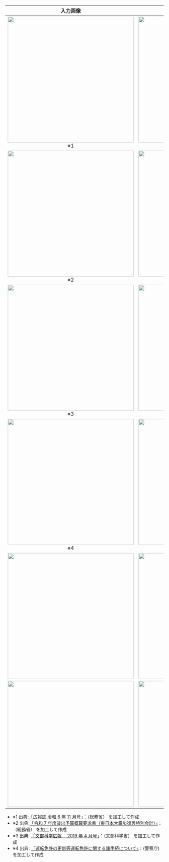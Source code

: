 |                      入力画像                       |                           OCR                            |                       レイアウト解析                        |              markdown              |
| :-------------------------------------------------: | :------------------------------------------------------: | :---------------------------------------------------------: | :--------------------------------: |
| <img src="static/in/gallery1.jpg" width="400px"> ※1 | <img src="static/out/in_gallery1_p1_ocr.jpg" width="400px"> ※1 | <img src="static/out/in_gallery1_p1_layout.jpg" width="400px"> ※1 | [results1](static/out/in_gallery1_p1.md) |
| <img src="static/in/gallery2.jpg" width="400px"> ※2 | <img src="static/out/in_gallery2_p1_ocr.jpg" width="400px"> ※2 | <img src="static/out/in_gallery2_p1_layout.jpg" width="400px"> ※2 | [results2](static/out/in_gallery2_p1.md) |
| <img src="static/in/gallery3.jpg" width="400px"> ※3 | <img src="static/out/in_gallery3_p1_ocr.jpg" width="400px"> ※3 | <img src="static/out/in_gallery3_p1_layout.jpg" width="400px"> ※3 | [results3](static/out/in_gallery3_p1.md) |
| <img src="static/in/gallery5.jpg" width="400px"> ※4 | <img src="static/out/in_gallery5_p1_ocr.jpg" width="400px"> ※4 | <img src="static/out/in_gallery5_p1_layout.jpg" width="400px"> ※4 | [results4](static/out/in_gallery5_p1.md) |
|  <img src="static/in/gallery4.jpg" width="400px">   |  <img src="static/out/in_gallery4_p1_ocr.jpg" width="400px">   |  <img src="static/out/in_gallery4_p1_layout.jpg" width="400px">   |   [results5](static/out/in_gallery4_p1.md) |
|  <img src="static/in/gallery6.jpg" width="400px">   |  <img src="static/out/in_gallery6_p1_ocr.jpg" width="400px">   |  <img src="static/out/in_gallery6_p1_layout.jpg" width="400px">   | [results6](static/out/in_gallery6_p1.md) |

- ※1 出典:[「広報誌 令和 6 年 11 月号」](https://www.soumu.go.jp/menu_news/kouhoushi/koho/2411.html)：（総務省） を加工して作成
- ※2 出典:[「令和 7 年度歳出予算概算要求書（東日本大震災復興特別会計）」](https://www.soumu.go.jp/main_content/000967305.pdf)：（総務省） を加工して作成
- ※3 出典: [「文部科学広報　 2019 年 4 月号」](https://www.mext.go.jp/b_menu/kouhou/08121808/001/1416239.htm)：（文部科学省） を加工して作成
- ※4 出典: [「運転免許の更新等運転免許に関する諸手続について」](https://www.npa.go.jp/policies/application/license_renewal/index.html)：(警察庁)を加工して作成
